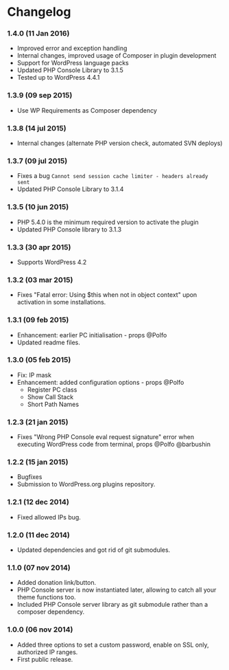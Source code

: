 # Changelog

### 1.4.0 (11 Jan 2016)
 * Improved error and exception handling
 * Internal changes, improved usage of Composer in plugin development
 * Support for WordPress language packs
 * Updated PHP Console Library to 3.1.5
 * Tested up to WordPress 4.4.1

### 1.3.9 (09 sep 2015)
 * Use WP Requirements as Composer dependency

### 1.3.8 (14 jul 2015)
 * Internal changes (alternate PHP version check, automated SVN deploys)

### 1.3.7 (09 jul 2015)
 * Fixes a bug `Cannot send session cache limiter - headers already sent`
 * Updated PHP Console Library to 3.1.4

### 1.3.5 (10 jun 2015)
 * PHP 5.4.0 is the minimum required version to activate the plugin
 * Updated PHP Console library to 3.1.3

### 1.3.3 (30 apr 2015)
 * Supports WordPress 4.2

### 1.3.2 (03 mar 2015)
 * Fixes "Fatal error: Using $this when not in object context" upon activation in some installations.

### 1.3.1 (09 feb 2015)
 * Enhancement: earlier PC initialisation - props @Polfo
 * Updated readme files.

### 1.3.0 (05 feb 2015)
 * Fix: IP mask
 * Enhancement: added configuration options - props @Polfo
   - Register PC class
   - Show Call Stack
   - Short Path Names

### 1.2.3 (21 jan 2015)
 * Fixes "Wrong PHP Console eval request signature" error when executing WordPress code from terminal, props @Polfo @barbushin

### 1.2.2 (15 jan 2015)
 * Bugfixes
 * Submission to WordPress.org plugins repository.

### 1.2.1 (12 dec 2014) 
 * Fixed allowed IPs bug.

### 1.2.0 (11 dec 2014) 
 * Updated dependencies and got rid of git submodules.

### 1.1.0 (07 nov 2014) 
 * Added donation link/button.
 * PHP Console server is now instantiated later, allowing to catch all your theme functions too.
 * Included PHP Console server library as git submodule rather than a composer dependency.

### 1.0.0 (06 nov 2014) 
 * Added three options to set a custom password, enable on SSL only, authorized IP ranges.
 * First public release.